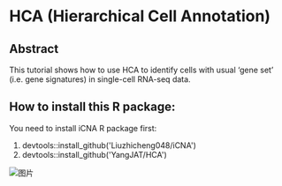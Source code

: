 # HCA (Hierarchical Cell Annotation)
## Abstract 
This tutorial shows how to use HCA to identify cells with usual ‘gene set’ (i.e. gene signatures) in single-cell RNA-seq data. 
## How to install this R package:
You need to install iCNA R package first:
1. devtools::install_github('Liuzhicheng048/iCNA')
2. devtools::install_github('YangJAT/HCA')

![图片](https://github.com/YangJAT/HCA/assets/70686083/d8fb4993-175e-453f-bff6-45bcd8c91ef3)
